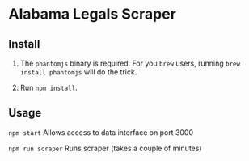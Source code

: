 # Alabama Legals Scraper

## Install

1) The `phantomjs` binary is required. For you `brew` users, running `brew install phantomjs` will do the trick.

2) Run `npm install`.

## Usage

`npm start`
Allows access to data interface on port 3000

`npm run scraper`
Runs scraper (takes a couple of minutes)